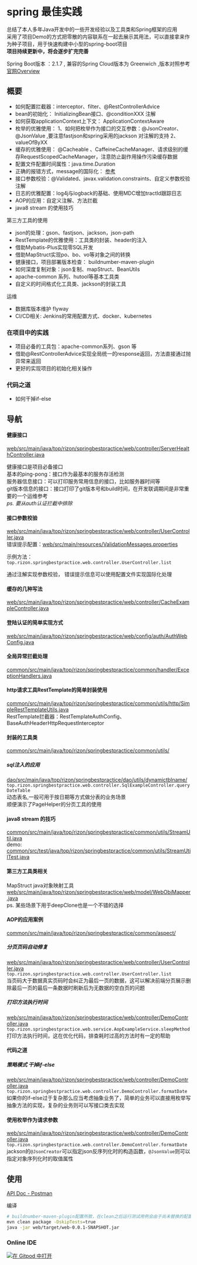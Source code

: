 # spring 最佳实践

总结了本人多年Java开发中的一些开发经验以及工具类和Spring框架的应用  
采用了项目Demo的方式把零散的内容联系在一起去展示其用法，可以直接拿来作为种子项目，用于快速构建中小型的spring-boot项目  
**项目持续更新中，将会逐步扩充完善**

Spring Boot版本 ：2.1.7 , 兼容的Spring Cloud版本为 Greenwich ,版本对照参考[官网Overview](https://spring.io/projects/spring-cloud#overview)

## 概要

- 如何配置拦截器：interceptor、filter、@RestControllerAdvice
- bean的初始化： InitializingBean接口、@conditionXXX 注解
- 如何获取applicationContext上下文： ApplicationContextAware
- 枚举的优雅使用： 1、如何把枚举作为接口的交互参数：@JsonCreator、@JsonValue ,要注意fastjson和spring采用的jackson 对注解的支持 2、valueOfByXX
- 缓存的优雅使用： @Cacheable 、CaffeineCacheManager、请求级别的缓存RequestScopedCacheManager，注意防止副作用操作污染缓存数据
- 配置文件配置时间属性：java.time.Duration
- 正确的报错方式，message的国际化： [参考](https://www.jianshu.com/p/4d5f16f6ab82)
- 接口参数校验：@Validated、javax.validation.constraints、自定义参数校验注解
- 日志的优雅配置：log4j与logback的基础、使用MDC增加tractId跟踪日志
- AOP的应用：自定义注解、方法拦截
- java8 stream 的使用技巧

第三方工具的使用

- json的处理：gson、fastjson、jackson，json-path
- RestTemplate的优雅使用：工具类的封装、header的注入
- 借助Mybatis-Plus实现零SQL开发
- 借助MapStruct实现po、bo、vo等对象之间的转换
- 健康接口，项目部署版本检查： buildnumber-maven-plugin
- 如何深度复制对象：json复制、mapStruct、BeanUtils
- apache-common 系列、hutool等基本工具类
- 自定义的时间格式化工具类、jackson的封装工具

运维

- 数据库版本维护 flyway
- CI/CD相关: Jenkins的常用配置方式、docker、kubernetes

### 在项目中的实践

- 项目必备的工具包：apache-common系列、gson 等
- 借助@RestControllerAdvice实现全局统一的response返回，方法直接通过抛异常来返回
- 更好的实现项目的初始化相关操作

### 代码之道

- 如何干掉if-else

## 导航

#### 健康接口

[web/src/main/java/top/rizon/springbestpractice/web/controller/ServerHealthController.java](web/src/main/java/top/rizon/springbestpractice/web/controller/ServerHealthController.java)  

健康接口是项目必备接口  
基本的ping-pong：接口作为最基本的服务存活检测  
服务器信息接口：可以打印服务常用信息的接口，比如服务器时间等  
git版本信息的接口：接口打印了git版本号和build时间，在开发联调期间是非常重要的一个运维参考  
_ps. 要从auth认证拦截中排除_

#### 接口参数校验

[web/src/main/java/top/rizon/springbestpractice/web/controller/UserController.java](web/src/main/java/top/rizon/springbestpractice/web/controller/UserController.java)  
错误提示配置：[web/src/main/resources/ValidationMessages.properties](web/src/main/resources/ValidationMessages.properties)  

示例方法：`top.rizon.springbestpractice.web.controller.UserController.list`

通过注解实现参数校验，
错误提示信息可以使用配置文件实现国际化处理

#### 缓存的几种写法  

[web/src/main/java/top/rizon/springbestpractice/web/controller/CacheExampleController.java](web/src/main/java/top/rizon/springbestpractice/web/controller/CacheExampleController.java)    

#### 登陆认证的简单实现方式
  
[web/src/main/java/top/rizon/springbestpractice/web/config/auth/AuthWebConfig.java](web/src/main/java/top/rizon/springbestpractice/web/config/auth/AuthWebConfig.java)  

#### 全局异常拦截处理
  
[common/src/main/java/top/rizon/springbestpractice/common/handler/ExceptionHandlers.java](common/src/main/java/top/rizon/springbestpractice/common/handler/ExceptionHandlers.java)  

#### http请求工具RestTemplate的简单封装使用
  
[common/src/main/java/top/rizon/springbestpractice/common/utils/http/SimpleRestTemplateUtils.java](common/src/main/java/top/rizon/springbestpractice/common/utils/http/SimpleRestTemplateUtils.java)    
RestTemplate拦截器：RestTemplateAuthConfig、BaseAuthHeaderHttpRequestInterceptor

#### 封装的工具类

[common/src/main/java/top/rizon/springbestpractice/common/utils/](common/src/main/java/top/rizon/springbestpractice/common/utils/)  

##### sql注入的应用

[dao/src/main/java/top/rizon/springbestpractice/dao/utils/dynamictblname/](dao/src/main/java/top/rizon/springbestpractice/dao/utils/dynamictblname/)  
`top.rizon.springbestpractice.web.controller.SqlExampleController.queryDateTable`  
动态表名,一般可用于按日期等方式做分表的业务场景  
顺便演示了PageHelper的分页工具的使用  

#### java8 stream 的技巧

[common/src/main/java/top/rizon/springbestpractice/common/utils/StreamUtil.java](common/src/main/java/top/rizon/springbestpractice/common/utils/StreamUtil.java)  
demo: [common/src/test/java/top/rizon/springbestpractice/common/utils/StreamUtilTest.java](common/src/test/java/top/rizon/springbestpractice/common/utils/StreamUtilTest.java)  

#### 第三方工具类相关

MapStruct java对象映射工具  
[web/src/main/java/top/rizon/springbestpractice/web/model/WebObjMapper.java](web/src/main/java/top/rizon/springbestpractice/web/model/WebObjMapper.java)  
ps. 某些场景下用于deepClone也是一个不错的选择    

#### AOP的应用案例

[common/src/main/java/top/rizon/springbestpractice/common/aspect/](common/src/main/java/top/rizon/springbestpractice/common/aspect/)  

#####  分页页码自动修复

[web/src/main/java/top/rizon/springbestpractice/web/controller/UserController.java](web/src/main/java/top/rizon/springbestpractice/web/controller/UserController.java)  
`top.rizon.springbestpractice.web.controller.UserController.list`  
当页码大于数据真实页码时会纠正为最后一页的数据，这可以解决前端分页展示删除最后一页的最后一条数据时刷新后为无数据的空白页的问题  

##### 打印方法执行时间

[web/src/main/java/top/rizon/springbestpractice/web/controller/DemoController.java](web/src/main/java/top/rizon/springbestpractice/web/controller/DemoController.java)
`top.rizon.springbestpractice.web.service.AopExampleService.sleepMethod`  
打印方法执行时间，这在优化代码，排查耗时过高的方法时有一定的帮助

#### 代码之道

##### 策略模式 干掉if-else

[web/src/main/java/top/rizon/springbestpractice/web/controller/DemoController.java](web/src/main/java/top/rizon/springbestpractice/web/controller/DemoController.java)  
`top.rizon.springbestpractice.web.controller.DemoController.formatDate`  
如果你的if-else过于复杂那么应当考虑抽象业务了，简单的业务可以直接用枚举写抽象方法的实现，复杂的业务则可以写接口类去实现  

#### 使用枚举作为请求参数

[web/src/main/java/top/rizon/springbestpractice/web/controller/DemoController.java](web/src/main/java/top/rizon/springbestpractice/web/controller/DemoController.java)  
`top.rizon.springbestpractice.web.controller.DemoController.formatDate`  
jackson的`@JsonCreator`可以指定json反序列化时的构造函数，`@JsonValue`则可以指定对象序列化时的取值属性

## 使用

[API Doc - Postman](https://documenter.getpostman.com/view/494976/SWLZgAn8)    

编译

```bash
# buildnumber-maven-plugin配置所致，在clean之后运行测试用例会由于尚未替换的配置导致配置文件读取失败
mvn clean package -DskipTests=true
java -jar web/target/web-0.0.1-SNAPSHOT.jar
```

### Online IDE

[![在 Gitpod 中打开](https://gitpod.io/button/open-in-gitpod.svg)](https://gitpod.io#https://github.com/othorizon/spring-best-practices)
